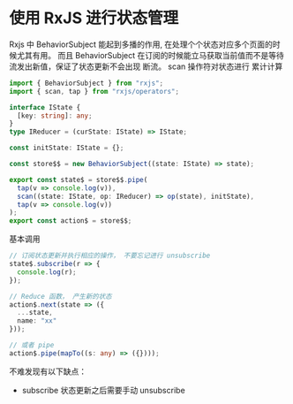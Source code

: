 # 使用 RxJS 进行状态管理

Rxjs 中 BehaviorSubject 能起到多播的作用, 在处理个个状态对应多个页面的时候尤其有用。
而且 BehaviorSubject 在订阅的时候能立马获取当前值而不是等待流发出新值，保证了状态更新不会出现 断流。
scan 操作符对状态进行 累计计算

```typescript
import { BehaviorSubject } from "rxjs";
import { scan, tap } from "rxjs/operators";

interface IState {
  [key: string]: any;
}
type IReducer = (curState: IState) => IState;

const initState: IState = {};

const store$$ = new BehaviorSubject((state: IState) => state);

export const state$ = store$$.pipe(
  tap(v => console.log(v)),
  scan((state: IState, op: IReducer) => op(state), initState),
  tap(v => console.log(v))
);
export const action$ = store$$;
```

<!--more-->

基本调用

```typescript
// 订阅状态更新并执行相应的操作， 不要忘记进行 unsubscribe
state$.subscribe(r => {
  console.log(r);
});

// Reduce 函数， 产生新的状态
action$.next(state => ({
  ...state,
  name: "xx"
}));

// 或者 pipe
action$.pipe(mapTo((s: any) => ({})));
```

不难发现有以下缺点：

- subscribe 状态更新之后需要手动 unsubscribe

